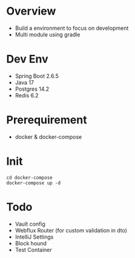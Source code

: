 # Overview

* Build a environment to focus on development
* Multi module using gradle

# Dev Env

- Spring Boot 2.6.5
- Java 17
- Postgres 14.2
- Redis 6.2

# Prerequirement

- docker & docker-compose

# Init

```
cd docker-compose
docker-compose up -d
```

# Todo

- Vault config
- Webflux Router (for custom validation in dto)
- IntelliJ Settings
- Block hound
- Test Container